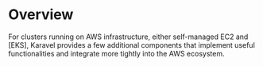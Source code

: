 # Overview

For clusters running on AWS infrastructure, either self-managed EC2 and [EKS], Karavel provides a few additional components
that implement useful functionalities and integrate more tightly into the AWS ecosystem.
